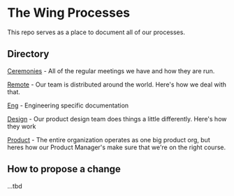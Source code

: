 # The Wing Processes

This repo serves as a place to document all of our processes. 

## Directory
[Ceremonies](./Ceremonies) - All of the regular meetings we have and how they are run.

[Remote](./Remote) - Our team is distributed around the world. Here's how we deal with that.

[Eng](./Eng) - Engineering specific documentation

[Design](./Design) - Our product design team does things a little differently. Here's how they work

[Product](./Product) - The entire organization operates as one big product org, but heres how our Product Manager's make sure that we're on the right course.

## How to propose a change
...tbd
